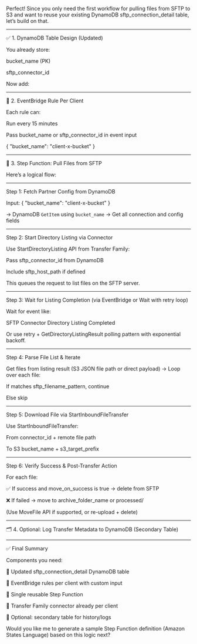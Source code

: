 Perfect! Since you only need the first workflow for pulling files from SFTP to S3 and want to reuse your existing DynamoDB sftp_connection_detail table, let’s build on that.


---

✅ 1. DynamoDB Table Design (Updated)

You already store:

bucket_name (PK)

sftp_connector_id


Now add:


---

🧠 2. EventBridge Rule Per Client

Each rule can:

Run every 15 minutes

Pass bucket_name or sftp_connector_id in event input


{
  "bucket_name": "client-x-bucket"
}


---

🔁 3. Step Function: Pull Files from SFTP

Here’s a logical flow:


---

Step 1: Fetch Partner Config from DynamoDB

Input: { "bucket_name": "client-x-bucket" }

→ DynamoDB `GetItem` using `bucket_name`
→ Get all connection and config fields


---

Step 2: Start Directory Listing via Connector

Use StartDirectoryListing API from Transfer Family:

Pass sftp_connector_id from DynamoDB

Include sftp_host_path if defined


This queues the request to list files on the SFTP server.


---

Step 3: Wait for Listing Completion (via EventBridge or Wait with retry loop)

Wait for event like:

SFTP Connector Directory Listing Completed


Or use retry + GetDirectoryListingResult polling pattern with exponential backoff.


---

Step 4: Parse File List & Iterate

Get files from listing result (S3 JSON file path or direct payload) → Loop over each file:

If matches sftp_filename_pattern, continue

Else skip



---

Step 5: Download File via StartInboundFileTransfer

Use StartInboundFileTransfer:

From connector_id + remote file path

To S3 bucket_name + s3_target_prefix



---

Step 6: Verify Success & Post-Transfer Action

For each file:

✅ If success and move_on_success is true → delete from SFTP

❌ If failed → move to archive_folder_name or processed/


(Use MoveFile API if supported, or re-upload + delete)


---

🗂️ 4. Optional: Log Transfer Metadata to DynamoDB (Secondary Table)


---

✅ Final Summary

Components you need:

📘 Updated sftp_connection_detail DynamoDB table

📅 EventBridge rules per client with custom input

🔁 Single reusable Step Function

🔐 Transfer Family connector already per client

🧠 Optional: secondary table for history/logs


Would you like me to generate a sample Step Function definition (Amazon States Language) based on this logic next?

